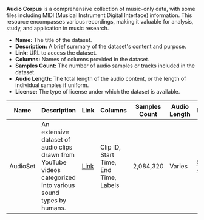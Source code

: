 **Audio Corpus** is a comprehensive collection of music-only data, with some files including MIDI (Musical Instrument Digital Interface) information. This resource encompasses various recordings, making it valuable for analysis, study, and application in music research.

- **Name:** The title of the dataset.
- **Description:** A brief summary of the dataset's content and purpose.
- **Link:** URL to access the dataset.
- **Columns:** Names of columns provided in the dataset.
- **Samples Count:** The number of audio samples or tracks included in the dataset.
- **Audio Length:** The total length of the audio content, or the length of individual samples if uniform.
- **License:** The type of license under which the dataset is available.

| **Name** | **Description** | **Link** | **Columns** | **Samples Count** | **Audio Length** | **License** |
|----------|------------------|----------|--------------|-------------------|------------------|-------------|
| AudioSet | An extensive dataset of audio clips drawn from YouTube videos categorized into various sound types by humans. | [Link](https://research.google.com/audioset/) | Clip ID, Start Time, End Time, Labels | 2,084,320 | Varies | [CC BY 4.0](https://creativecommons.org/licenses/by/4.0/) |

